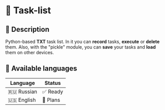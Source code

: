 # 📝 Task-list
## 📄 Description
Python-based __TXT__ task list.
In it you can **record** tasks, **execute** or **delete** them. Also, with the "pickle" module, you can **save** your tasks and **load** them on other devices.
## 🔡 Available languages
| Language    | Status    |
|-------------|-----------|
| 🇷🇺 Russian  | ✅ Ready  |
| 🇺🇸 English  | 📝 Plans  |

